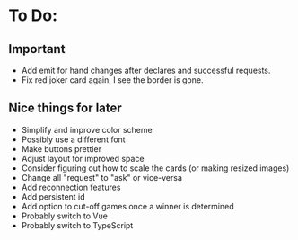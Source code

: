 # To Do:

## Important

- Add emit for hand changes after declares and successful requests.
- Fix red joker card again, I see the border is gone.


## Nice things for later

- Simplify and improve color scheme
- Possibly use a different font
- Make buttons prettier
- Adjust layout for improved space
- Consider figuring out how to scale the cards (or making resized images)
- Change all "request" to "ask" or vice-versa
- Add reconnection features
- Add persistent id
- Add option to cut-off games once a winner is determined
- Probably switch to Vue
- Probably switch to TypeScript
